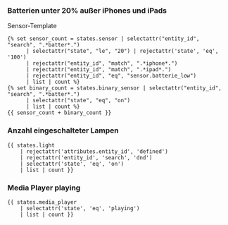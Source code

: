 ### Batterien unter 20% außer iPhones und iPads

Sensor-Template
```
{% set sensor_count = states.sensor | selectattr("entity_id", "search", ".*batter*.") 
      | selectattr("state", "le", "20") | rejectattr('state', 'eq', '100')
      | rejectattr("entity_id", "match", ".*iphone*.")
      | rejectattr("entity_id", "match", ".*ipad*.")
      | rejectattr("entity_id", "eq", "sensor.batterie_low")
      | list | count %}
{% set binary_count = states.binary_sensor | selectattr("entity_id", "search", ".*batter*.") 
      | selectattr("state", "eq", "on")
      | list | count %}
{{ sensor_count + binary_count }}
```
### Anzahl eingeschalteter Lampen
```
{{ states.light
    | rejectattr('attributes.entity_id', 'defined')
    | rejectattr('entity_id', 'search', 'dnd')
    | selectattr('state', 'eq', 'on')
    | list | count }}
```
### Media Player playing
```
{{ states.media_player
    | selectattr('state', 'eq', 'playing')
    | list | count }}
```


